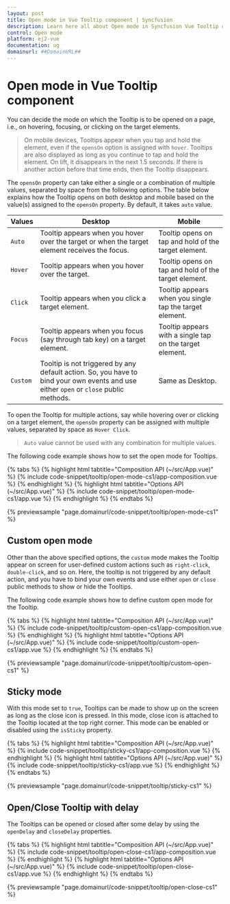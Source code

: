 ```yaml
---
layout: post
title: Open mode in Vue Tooltip component | Syncfusion
description: Learn here all about Open mode in Syncfusion Vue Tooltip component of Syncfusion Essential JS 2 and more.
control: Open mode 
platform: ej2-vue
documentation: ug
domainurl: ##DomainURL##
---
```


# Open mode in Vue Tooltip component

You can decide the mode on which the Tooltip is to be opened on a page, i.e., on hovering, focusing, or clicking on the target elements.

> On mobile devices, Tooltips appear when you tap and hold the element, even if the `opensOn` option is assigned with `hover`.
> Tooltips are also displayed as long as you continue to tap and hold the element. On lift, it  disappears in the next 1.5 seconds.
> If there is another action before that time ends, then the Tooltip disappears.

The `opensOn` property can take either a single or a combination of multiple values, separated by space from the following options. The table  below explains how the Tooltip opens on both desktop and mobile based on the value(s) assigned to the `opensOn` property. By default, it takes `auto` value.

| Values | Desktop | Mobile |
| ------------- | ------------- | ------------- |
| `Auto` | Tooltip appears when you hover over the target or when the target element receives the focus. | Tooltip opens on tap and hold of the target element. |
| `Hover` | Tooltip appears when you hover over the target. | Tooltip opens on tap and hold of the target element. |
| `Click` | Tooltip appears when you click a target element. | Tooltip appears when you single tap the target element. |
| `Focus` | Tooltip appears when you focus (say through tab key) on a target element. | Tooltip appears with a single tap on the target element. |
| `Custom` | Tooltip is not triggered by any default action. So, you have to bind your own events and use either `open` or `close` public methods. | Same as Desktop. |

To open the Tooltip for multiple actions, say while hovering over or clicking on a target element, the `opensOn` property can be assigned with multiple values, separated by space as `Hover Click`.

> `Auto` value cannot be used with any combination for multiple values.

The following code example shows how to set the open mode for Tooltips.

{% tabs %}
{% highlight html tabtitle="Composition API (~/src/App.vue)" %}
{% include code-snippet/tooltip/open-mode-cs1/app-composition.vue %}
{% endhighlight %}
{% highlight html tabtitle="Options API (~/src/App.vue)" %}
{% include code-snippet/tooltip/open-mode-cs1/app.vue %}
{% endhighlight %}
{% endtabs %}
        
{% previewsample "page.domainurl/code-snippet/tooltip/open-mode-cs1" %}

## Custom open mode

Other than the above specified options, the `custom` mode makes the Tooltip appear on screen for user-defined custom actions such as
`right-click`, `double-click`, and so on. Here, the tooltip is not triggered by any default action, and you have to bind your own events and use either `open` or `close` public methods to show or hide the Tooltips.

The following code example shows how to define custom open mode for the Tooltip.

{% tabs %}
{% highlight html tabtitle="Composition API (~/src/App.vue)" %}
{% include code-snippet/tooltip/custom-open-cs1/app-composition.vue %}
{% endhighlight %}
{% highlight html tabtitle="Options API (~/src/App.vue)" %}
{% include code-snippet/tooltip/custom-open-cs1/app.vue %}
{% endhighlight %}
{% endtabs %}
        
{% previewsample "page.domainurl/code-snippet/tooltip/custom-open-cs1" %}

## Sticky mode

With this mode set to `true`, Tooltips can be made to show up on the screen as long as the close icon is pressed. In this mode, close icon is attached to the Tooltip located at the top right corner. This mode can be enabled or disabled using the `isSticky` property.

{% tabs %}
{% highlight html tabtitle="Composition API (~/src/App.vue)" %}
{% include code-snippet/tooltip/sticky-cs1/app-composition.vue %}
{% endhighlight %}
{% highlight html tabtitle="Options API (~/src/App.vue)" %}
{% include code-snippet/tooltip/sticky-cs1/app.vue %}
{% endhighlight %}
{% endtabs %}
        
{% previewsample "page.domainurl/code-snippet/tooltip/sticky-cs1" %}

## Open/Close Tooltip with delay

The Tooltips can be opened or closed after some delay by using the `openDelay` and `closeDelay` properties.

{% tabs %}
{% highlight html tabtitle="Composition API (~/src/App.vue)" %}
{% include code-snippet/tooltip/open-close-cs1/app-composition.vue %}
{% endhighlight %}
{% highlight html tabtitle="Options API (~/src/App.vue)" %}
{% include code-snippet/tooltip/open-close-cs1/app.vue %}
{% endhighlight %}
{% endtabs %}
        
{% previewsample "page.domainurl/code-snippet/tooltip/open-close-cs1" %}